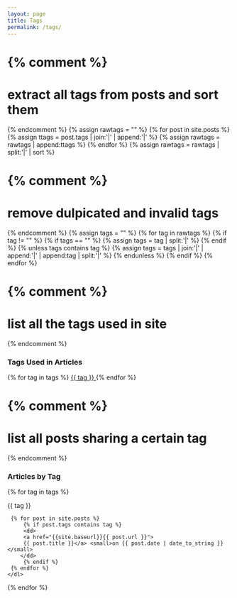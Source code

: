```yaml
---
layout: page
title: Tags
permalink: /tags/
---
```


{% comment %}
=======================
extract all tags from posts and sort them
=======================
{% endcomment %}
{% assign rawtags = "" %}
{% for post in site.posts %}
	{% assign ttags = post.tags | join:'|' | append:'|' %}
	{% assign rawtags = rawtags | append:ttags %}
{% endfor %}
{% assign rawtags = rawtags | split:'|' | sort %}

{% comment %}
=======================
remove dulpicated and invalid tags
=======================
{% endcomment %}
{% assign tags = "" %}
{% for tag in rawtags %}
	{% if tag != "" %}
		{% if tags == "" %}
			{% assign tags = tag | split:'|' %}
		{% endif %}
		{% unless tags contains tag %}
			{% assign tags = tags | join:'|' | append:'|' | append:tag | split:'|' %}
		{% endunless %}
	{% endif %}
{% endfor %}

{% comment %}
=======================
list all the tags used in site
=======================
{% endcomment %}

<h3>Tags Used in Articles</h3>

<div class="tag-list">

{% for tag in tags %}
	<a class="tag" href="#{{ tag | slugify }}"> {{ tag }} </a>
{% endfor %}

</div><!-- /tag-list -->

{% comment %}
=======================
list all posts sharing a certain tag
=======================
{% endcomment %}
<h3>Articles by Tag</h3>
{% for tag in tags %}
<dl>
	<dt id="{{ tag | slugify }}">{{ tag }}</dt>

	 {% for post in site.posts %}
		 {% if post.tags contains tag %}
		 <dd>
		 <a href="{{site.baseurl}}{{ post.url }}">
		 {{ post.title }}</a> <small>on {{ post.date | date_to_string }}</small>
		</dd>
		 {% endif %}
	 {% endfor %}
	</dl>
{% endfor %}
